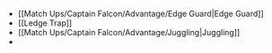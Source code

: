 - [[Match Ups/Captain Falcon/Advantage/Edge Guard|Edge Guard]]
- [[Ledge Trap]]
- [[Match Ups/Captain Falcon/Advantage/Juggling|Juggling]]
- 